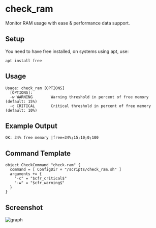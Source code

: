 # check_ram
Monitor RAM usage with ease & performance data support.

## Setup
You need to have free installed, on systems using apt, use:
```
apt install free
```

## Usage
```
Usage: check_ram [OPTIONS]
  [OPTIONS]:
  -w WARNING        Warning threshold in percent of free memory (default: 15%)
  -c CRITICAL       Critical threshold in percent of free memory (default: 10%)
```

## Example Output
```
OK: 34% free memory |free=34%;15;10;0;100
```

## Command Template
```
object CheckCommand "check-ram" {
  command = [ ConfigDir + "/scripts/check_ram.sh" ]
  arguments += {
    "-c" = "$cfr_critical$"
    "-w" = "$cfr_warning$"
  }
}
```

## Screenshot
![graph](https://i.imgur.com/SDIXisP.png)

